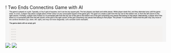 ! Two Ends Connectins Game with AI
<img src=".\desc1.png">
<img src=".\Screenshot-3.png">
<img src=".\Screenshot-4.png">
